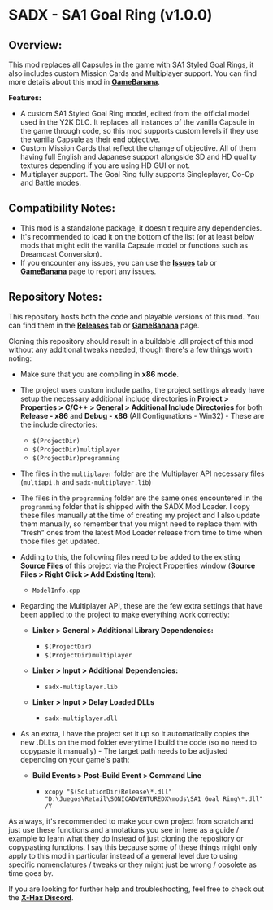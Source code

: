 # SADX - SA1 Goal Ring (v1.0.0)

## Overview:

This mod replaces all Capsules in the game with SA1 Styled Goal Rings, it also includes custom Mission Cards and Multiplayer support. You can find more details about this mod in [**GameBanana**]().

**Features:**
* A custom SA1 Styled Goal Ring model, edited from the official model used in the Y2K DLC. It replaces all instances of the vanilla Capsule in the game through code, so this mod supports custom levels if they use the vanilla Capsule as their end objective.
* Custom Mission Cards that reflect the change of objective. All of them having full English and Japanese support alongside SD and HD quality textures depending if you are using HD GUI or not.
* Multiplayer support. The Goal Ring fully supports Singleplayer, Co-Op and Battle modes.

## Compatibility Notes:
* This mod is a standalone package, it doesn't require any dependencies.
* It's recommended to load it on the bottom of the list (or at least below mods that might edit the vanilla Capsule model or functions such as Dreamcast Conversion).
* If you encounter any issues, you can use the [**Issues**](https://github.com/Jesus-PK/SADX-SA1-Goal-Ring/issues) tab or [**GameBanana**]() page to report any issues.

## Repository Notes:

This repository hosts both the code and playable versions of this mod. You can find them in the [**Releases**](https://github.com/Jesus-PK/SADX-SA1-Goal-Ring/releases) tab or [**GameBanana**]() page.

Cloning this repository should result in a buildable .dll project of this mod without any additional tweaks needed, though there's a few things worth noting:

* Make sure that you are compiling in **x86 mode**.
* The project uses custom include paths, the project settings already have setup the necessary additional include directories in **Project > Properties > C/C++ > General > Additional Include Directories** for both **Release - x86** and **Debug - x86** (All Configurations - Win32) - These are the include directories:

  * `$(ProjectDir)`
  * `$(ProjectDir)multiplayer`
  * `$(ProjectDir)programming`

* The files in the `multiplayer` folder are the Multiplayer API necessary files (`multiapi.h` and `sadx-multiplayer.lib`)

* The files in the `programming` folder are the same ones encountered in the `programming` folder that is shipped with the SADX Mod Loader. I copy these files manually at the time of creating my project and I also update them manually, so remember that you might need to replace them with "fresh" ones from the latest Mod Loader release from time to time when those files get updated.

* Adding to this, the following files need to be added to the existing **Source Files** of this project via the Project Properties window (**Source Files > Right Click > Add Existing Item**):

  * `ModelInfo.cpp`

* Regarding the Multiplayer API, these are the few extra settings that have been applied to the project to make everything work correctly:
  * **Linker > General > Additional Library Dependencies:**

    * `$(ProjectDir)`
    * `$(ProjectDir)multiplayer`

  * **Linker > Input > Additional Dependencies:**

    * `sadx-multiplayer.lib`

  * **Linker > Input > Delay Loaded DLLs**

    * `sadx-multiplayer.dll`
   
* As an extra, I have the project set it up so it automatically copies the new .DLLs on the mod folder everytime I build the code (so no need to copypaste it manually) - The target path needs to be adjusted depending on your game's path:

  * **Build Events > Post-Build Event > Command Line**

    * `xcopy "$(SolutionDir)Release\*.dll" "D:\Juegos\Retail\SONICADVENTUREDX\mods\SA1 Goal Ring\*.dll" /Y`

As always, it's recommended to make your own project from scratch and just use these functions and annotations you see in here as a guide / example to learn what they do instead of just cloning the repository or copypasting functions. I say this because some of these things might only apply to this mod in particular instead of a general level due to using specific nomenclatures / tweaks or they might just be wrong / obsolete as time goes by.

If you are looking for further help and troubleshooting, feel free to check out the [**X-Hax Discord**](https://discord.gg/gqJCF47).
